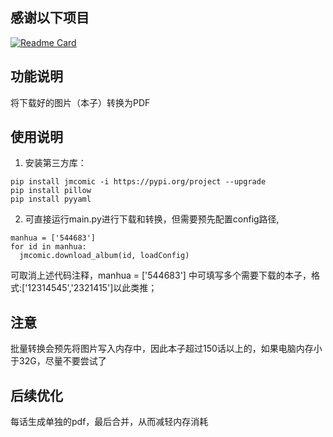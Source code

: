 ## 感谢以下项目

[![Readme Card](https://github-readme-stats.vercel.app/api/pin/?username=hect0x7&repo=JMComic-Crawler-Python)]([https://github.com/tonquer/JMComic-qt](https://github.com/hect0x7/JMComic-Crawler-Python)https://github.com/hect0x7/JMComic-Crawler-Python)

## 功能说明

将下载好的图片（本子）转换为PDF

## 使用说明

1. 安装第三方库：

```shell
pip install jmcomic -i https://pypi.org/project --upgrade
pip install pillow
pip install pyyaml
```

2. 可直接运行main.py进行下载和转换，但需要预先配置config路径,

```shell
manhua = ['544683']  
for id in manhua:
  jmcomic.download_album(id, loadConfig)
```

可取消上述代码注释，manhua = ['544683']  中可填写多个需要下载的本子，格式:['12314545','2321415']以此类推；

## 注意

批量转换会预先将图片写入内存中，因此本子超过150话以上的，如果电脑内存小于32G，尽量不要尝试了

## 后续优化

每话生成单独的pdf，最后合并，从而减轻内存消耗
